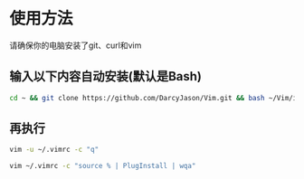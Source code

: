 # 使用方法

请确保你的电脑安装了git、curl和vim

## 输入以下内容自动安装(默认是Bash)

```bash
cd ~ && git clone https://github.com/DarcyJason/Vim.git && bash ~/Vim/install.sh
```

## 再执行

```bash
vim -u ~/.vimrc -c "q"

vim ~/.vimrc -c "source % | PlugInstall | wqa"
```
